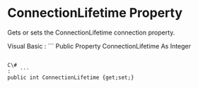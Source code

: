 <!-- loio3c12b2526c5f101491b8f6866d2a1b00 -->

# ConnectionLifetime Property

Gets or sets the ConnectionLifetime connection property.



Visual Basic
:   ```
Public Property ConnectionLifetime As Integer
```

C\#
:   ```
public int ConnectionLifetime {get;set;}
```

